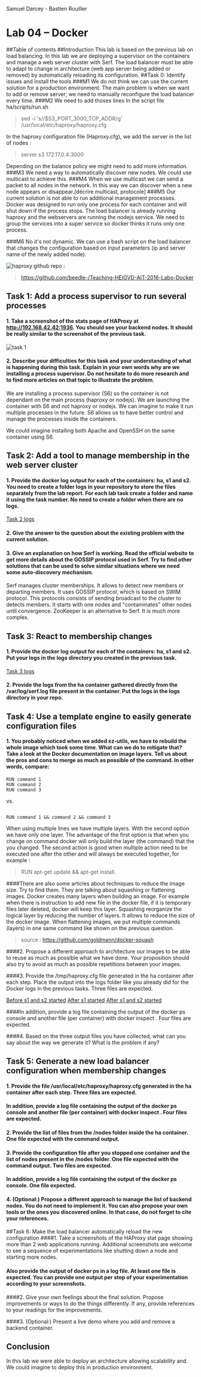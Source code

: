 Samuel Darcey - Bastien Rouiller

# Lab 04 – Docker
##Table of contents
##Introduction
This lab is based on the previous lab on load balancing. In this lab we are deploying a supervisor on the containers and manage a web server cluster with Serf. The load balancer must be able to adapt to change in architecture (web app server being added or removed) by automatically reloading its configuration.
##Task 0: Identify issues and install the tools
###M1
We do not think we can use the current solution for a production environment. The main problem is when we want to add or remove server; we need to manually reconfigure the load balancer every time.
###M2
We need to add thoses lines
In the script file ha/scripts/run.sh
> sed -i 's/<s3>/$S3_PORT_3000_TCP_ADDR/g' /usr/local/etc/haproxy/haproxy.cfg

In the haproxy configuration file (Haproxy.cfg), we add the server in the list of nodes :
> server s3 172.17.0.4:3000

Depending on the balance policy we might need to add more information.
###M3
We need a way to automatically discover new nodes. We could use multicast to achieve this.
###M4
When we use multicast we can send a packet to all nodes in the network. In this way we can discover when a new node appears or disappear.[décrire multicast, protocole] 
###M5
Our current solution is not able to run additional management processes. Docker was  designed to run only one process for each container and will shut down if the process stops. The load balancer is already running haproxy and the webservers are running the nodejs service. We need to group the services into a super service so docker thinks it runs only one process.

###M6
No it's not dynamic. We can use a bash script on the load balancer that changes the configuration based on input parameters (ip and server name of the newly added node).

![haproxy](task0.PNG)
github repo :
> https://github.com/beedle-/Teaching-HEIGVD-AIT-2016-Labo-Docker


## Task 1: Add a process supervisor to run several processes

####  1. Take a screenshot of the stats page of HAProxy at http://192.168.42.42:1936. You should see your backend nodes. It should be really similar to the screenshot of the previous task.
![task 1](task1.PNG)

#### 2. Describe your difficulties for this task and your understanding of what is happening during this task. Explain in your own words why are we installing a process supervisor. Do not hesitate to do more research and to find more articles on that topic to illustrate the problem.
We are installing a process supervisor (S6) so the container is not dependant on the main process (haproxy or nodejs). We are launching the container with S6 and not haproxy or nodejs. We can imagine to make it run multiple processes in the future. 
S6 allows us to have better control and manage the processes inside the containers.

We could imagine installing both Apache and OpenSSH on the same container using S6.


## Task 2: Add a tool to manage membership in the web server cluster

#### 1. Provide the docker log output for each of the containers: ha, s1 and s2. You need to create a folder logs in your repository to store the files separately from the lab report. For each lab task create a folder and name it using the task number. No need to create a folder when there are no logs.
[Task 2 logs](../logs/task2/OutputTask2.txt)

#### 2. Give the answer to the question about the existing problem with the current solution.

#### 3. Give an explanation on how Serf is working. Read the official website to get more details about the GOSSIP protocol used in Serf. Try to find other solutions that can be used to solve similar situations where we need some auto-discovery mechanism.
Serf manages cluster memberships. It allows to detect new members or departing members. It uses GOSSIP protocol, which is based on SWIM protocol. This protocols consists of sending broadcast to the cluster to detects members. It starts with one nodes and "contaminates" other nodes until convergence.
ZooKeeper is an alternative to Serf. It is much more complex.

## Task 3: React to membership changes
#### 1. Provide the docker log output for each of the containers: ha, s1 and s2. Put your logs in the logs directory you created in the previous task.
[Task 3 logs](../logs/task3)

#### 2. Provide the logs from the ha container gathered directly from the /var/log/serf.log file present in the container. Put the logs in the logs directory in your repo.


## Task 4: Use a template engine to easily generate configuration files
#### 1. You probably noticed when we added xz-utils, we have to rebuild the whole image which took some time. What can we do to mitigate that? Take a look at the Docker documentation on image layers. Tell us about the pros and cons to merge as much as possible of the command. In other words, compare:
```
RUN command 1
RUN command 2
RUN command 3
```
vs.
```

RUN command 1 && command 2 && command 3
```
When using multiple lines we have multiple layers. With the second option we have only one layer. The advantage of the first option is that when you change on command docker will only build the layer (the command) that the you changed. The second action is good when multiple action need to be executed one after the other and will always be executed together, for example : 
> RUN apt-get update && apt-get install.

####There are also some articles about techniques to reduce the image size. Try to find them. They are talking about squashing or flattening images.
Docker creates many layers when building an image. For example when there is instruction to add new file in the docker file, if it is temporary files later deleted, docker will keep this layer. Squashing reorganize the logical layer by reducing the number of layers. It allows to reduce the size of the docker image. When flattening images, we put multiple commands (layers) in one same command like shown on the previous question.

> source : https://github.com/goldmann/docker-squash

####2. Propose a different approach to architecture our images to be able to reuse as much as possible what we have done. Your proposition should also try to avoid as much as possible repetitions between your images.


####3. Provide the /tmp/haproxy.cfg file generated in the ha container after each step. Place the output into the logs folder like you already did for the Docker logs in the previous tasks. Three files are expected. 

[Before s1 and s2 started](../logs/task4/before_s1_s2.cfg)
[After s1 started](../logs/after_s1.cfg)
[After s1 and s2 started](../logs/after_s1_s2.cfg)


####In addition, provide a log file containing the output of the docker ps console and another file (per container) with docker inspect <container>. Four files are expected.



####4. Based on the three output files you have collected, what can you say about the way we generate it? What is the problem if any?

## Task 5: Generate a new load balancer configuration when membership changes

#### 1. Provide the file /usr/local/etc/haproxy/haproxy.cfg generated in the ha container after each step. Three files are expected.


#### In addition, provide a log file containing the output of the docker ps console and another file (per container) with docker inspect <container>. Four files are expected.

#### 2. Provide the list of files from the /nodes folder inside the ha container. One file expected with the command output.

#### 3. Provide the configuration file after you stopped one container and the list of nodes present in the /nodes folder. One file expected with the command output. Two files are expected.

#### In addition, provide a log file containing the output of the docker ps console. One file expected.

#### 4. (Optional:) Propose a different approach to manage the list of backend nodes. You do not need to implement it. You can also propose your own tools or the ones you discovered online. In that case, do not forget to cite your references.

##Task 6: Make the load balancer automatically reload the new configuration
####1. Take a screenshots of the HAProxy stat page showing more than 2 web applications running. Additional screenshots are welcome to see a sequence of experimentations like shutting down a node and starting more nodes.

#### Also provide the output of docker ps in a log file. At least one file is expected. You can provide one output per step of your experimentation according to your screenshots.

####2. Give your own feelings about the final solution. Propose improvements or ways to do the things differently. If any, provide references to your readings for the improvements.

####3. (Optional:) Present a live demo where you add and remove a backend container.

## Conclusion
In this lab we were able to deploy an architecture allowing scalability and. We could imagine to deploy this in production environment. 